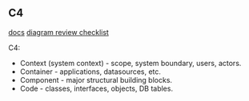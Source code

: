 C4
-

[docs](https://c4model.com/)
[diagram review checklist](https://c4model.com/review/)

C4:
* Context (system context) - scope, system boundary, users, actors.
* Container - applications, datasources, etc.
* Component - major structural building blocks.
* Code - classes, interfaces, objects, DB tables.
